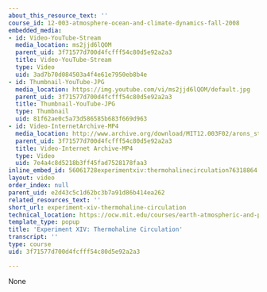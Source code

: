 ```yaml
---
about_this_resource_text: ''
course_id: 12-003-atmosphere-ocean-and-climate-dynamics-fall-2008
embedded_media:
- id: Video-YouTube-Stream
  media_location: ms2jjd6lQOM
  parent_uid: 3f71577d700d4fcfff54c80d5e92a2a3
  title: Video-YouTube-Stream
  type: Video
  uid: 3ad7b70d084503a4f4e61e7950eb8b4e
- id: Thumbnail-YouTube-JPG
  media_location: https://img.youtube.com/vi/ms2jjd6lQOM/default.jpg
  parent_uid: 3f71577d700d4fcfff54c80d5e92a2a3
  title: Thumbnail-YouTube-JPG
  type: Thumbnail
  uid: 81f62ae0c5a73d586585b683f669d963
- id: Video-InternetArchive-MP4
  media_location: http://www.archive.org/download/MIT12.003F02/arons_stommel.mp4
  parent_uid: 3f71577d700d4fcfff54c80d5e92a2a3
  title: Video-Internet Archive-MP4
  type: Video
  uid: 7e4a4c8d5218b3ff45fad7528178faa3
inline_embed_id: 56061728experimentxiv:thermohalinecirculation76318864
layout: video
order_index: null
parent_uid: e2d43c5c1d62bc3b7a91d86b414ea262
related_resources_text: ''
short_url: experiment-xiv-thermohaline-circulation
technical_location: https://ocw.mit.edu/courses/earth-atmospheric-and-planetary-sciences/12-003-atmosphere-ocean-and-climate-dynamics-fall-2008/labs/lab14/experiment-xiv-thermohaline-circulation
template_type: popup
title: 'Experiment XIV: Thermohaline Circulation'
transcript: ''
type: course
uid: 3f71577d700d4fcfff54c80d5e92a2a3

---
```

None